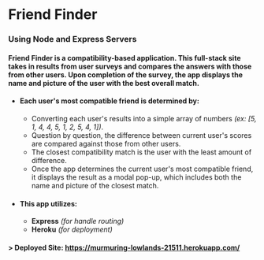 # Friend Finder

### Using Node and Express Servers

#### Friend Finder is a compatibility-based application. This full-stack site takes in results from user surveys and compares the answers with those from other users. Upon completion of the survey, the app displays the name and picture of the user with the best overall match.

* #### Each user's most compatible friend is determined by:
    * Converting each user's results into a simple array of numbers _(ex: [5, 1, 4, 4, 5, 1, 2, 5, 4, 1])_.
    * Question by question, the difference between current user's scores are compared against those from other users.
    * The closest compatibility match is the user with the least amount of difference.
    * Once the app determines the current user's most compatible friend, it displays the result as a modal pop-up, which includes both the name and picture of the closest match.

* #### This app utilizes:
    * __Express__ _(for handle routing)_
    * __Heroku__ _(for deployment)_

#### > Deployed Site: https://murmuring-lowlands-21511.herokuapp.com/